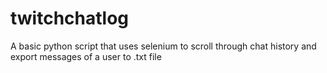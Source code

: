 # twitchchatlog
A basic python script that uses selenium to scroll through chat history and export messages of a user to .txt file
